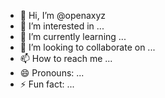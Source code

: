 - 👋 Hi, I’m @openaxyz
- 👀 I’m interested in ...
- 🌱 I’m currently learning ...
- 💞️ I’m looking to collaborate on ...
- 📫 How to reach me ...
- 😄 Pronouns: ...
- ⚡ Fun fact: ...

<!---
openaxyz/openaxyz is a ✨ special ✨ repository because its `README.md` (this file) appears on your GitHub profile.
You can click the Preview link to take a look at your changes.
--->

